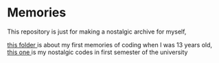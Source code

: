 # Memories
This repository is just for making a nostalgic archive for myself,

<a href=https://github.com/Mehrdadghassabi/Memories/tree/main/High_school>this folder </a>
is about my first memories of coding when I was 13 years old,
<a href=https://github.com/Mehrdadghassabi/Memories/tree/main/Computer_Fundamentals>this one </a>
is my nostalgic codes in first semester of the university
